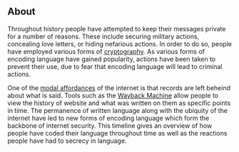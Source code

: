 ## About

Throughout history people have attempted to keep their messages private for a number of reasons. These include securing military actions, concealing love letters, or hiding nefarious actions. In order to do so, people have employed various forms of [cryptography](http://LanguageAndTheInternet.github.io/terms/Cryptography.html). As various forms of encoding language have gained popularity, actions have been taken to prevent their use, due to fear that encoding language will lead to criminal actions.

One of the [modal affordances](http://LanguageAndTheInternet.github.io/terms/Modal_Affordance.html) of the internet is that records are left beheind about what is said. Tools such as the [Wayback Machine](http://archive.org/web/) allow people to view the history of website and what was written on them as specific points in time. The permanence of written language along with the ubiquity of the internet have led to new forms of encoding language which form the backbone of internet security. This timeline gives an overview of how people have coded their language throughout time as well as the reactions people have had to secrecy in language.
